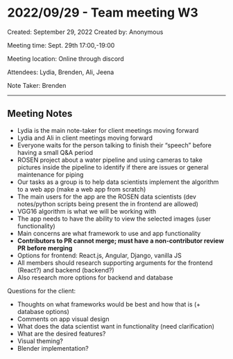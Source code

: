 # 2022/09/29 - Team meeting W3

Created: September 29, 2022
Created by: Anonymous

Meeting time: Sept. 29th 17:00,-19:00

Meeting location: Online through discord

Attendees: Lydia, Brenden, Ali, Jeena

Note Taker: Brenden

---

## Meeting Notes

- Lydia is the main note-taker for client meetings moving forward
- Lydia and Ali in client meetings moving forward
- Everyone waits for the person talking to finish their “speech” before having a small Q&A period
- ROSEN project about a water pipeline and using cameras to take pictures inside the pipeline to identify if there are issues or general maintenance for piping
- Our tasks as a group is to help data scientists implement the algorithm to a web app (make a web app from scratch)
- The main users for the app are the ROSEN data scientists (dev notes/python scripts being present the in frontend are allowed)
- VGG16 algorithm is what we will be working with
- The app needs to have the ability to view the selected images (user functionality)
- Main concerns are what framework to use and app functionality
- **Contributors to PR cannot merge; must have a non-contributor review PR before merging**
- Options for frontend: React.js, Angular, Django, vanilla JS
- All members should research supporting arguments for the frontend (React?) and backend (backend?)
- Also research more options for backend and database

Questions for the client:

- Thoughts on what frameworks would be best and how that is (+ database options)
- Comments on app visual design
- What does the data scientist want in functionality (need clarification)
- What are the desired features?
- Visual theming?
- Blender implementation?
